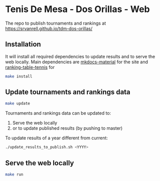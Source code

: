 # Tenis De Mesa - Dos Orillas - Web

The repo to publish tournaments and rankings at https://srvanrell.github.io/tdm-dos-orillas/

## Installation

It will install all required dependencies to update results and to serve the web locally.
Main dependencies are [mkdocs-material](https://squidfunk.github.io/mkdocs-material/) for the site 
and [ranking-table-tennis](https://github.com/srvanrell/ranking-table-tennis) for

```bash
make install
```

## Update tournaments and rankings data

```bash
make update
```

Tournaments and rankings data can be updated to:
1. Serve the web locally
2. or to update published results (by pushing to master)

To update results of a year different from current:

```bash
./update_results_to_publish.sh <YYYY>
```

## Serve the web locally

```bash
make run
```

